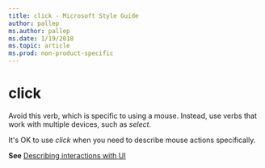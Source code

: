 ```yaml
---
title: click - Microsoft Style Guide
author: pallep
ms.author: pallep
ms.date: 1/19/2018
ms.topic: article
ms.prod: non-product-specific
---
```


# click

Avoid this verb, which is specific to using a mouse. Instead, use verbs that work with multiple devices, such as *select*.

It's OK to use *click* when you need to describe mouse actions specifically.

**See** [Describing interactions with UI](/style-guide/procedures-instructions/describing-interactions-with-ui)
